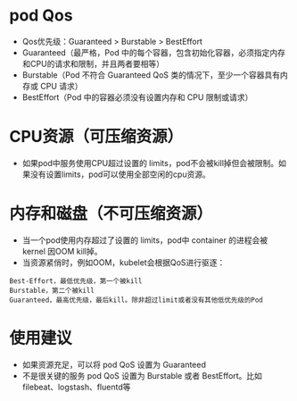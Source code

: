 # pod Qos
* Qos优先级：Guaranteed > Burstable > BestEffort
* Guaranteed（最严格，Pod 中的每个容器，包含初始化容器，必须指定内存和CPU的请求和限制，并且两者要相等）
* Burstable（Pod 不符合 Guaranteed QoS 类的情况下，至少一个容器具有内存或 CPU 请求）
* BestEffort（Pod 中的容器必须没有设置内存和 CPU 限制或请求）

# CPU资源（可压缩资源）
* 如果pod中服务使用CPU超过设置的 limits，pod不会被kill掉但会被限制。如果没有设置limits，pod可以使用全部空闲的cpu资源。

# 内存和磁盘（不可压缩资源）
* 当一个pod使用内存超过了设置的 limits，pod中 container 的进程会被 kernel 因OOM kill掉。
* 当资源紧俏时，例如OOM，kubelet会根据QoS进行驱逐：
```
Best-Effort，最低优先级，第一个被kill
Burstable，第二个被kill
Guaranteed，最高优先级，最后kill。除非超过limit或者没有其他低优先级的Pod
```

# 使用建议
* 如果资源充足，可以将 pod QoS 设置为 Guaranteed
* 不是很关键的服务 pod QoS 设置为 Burstable 或者 BestEffort。比如 filebeat、logstash、fluentd等